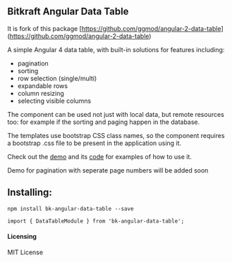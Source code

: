 ## Bitkraft Angular Data Table

It is fork of this package [https://github.com/ggmod/angular-2-data-table] (https://github.com/ggmod/angular-2-data-table)

A simple Angular 4 data table, with built-in solutions for features including:

* pagination
* sorting
* row selection (single/multi)
* expandable rows
* column resizing
* selecting visible columns

The component can be used not just with local data, but remote resources too: for example if the sorting and paging happen in the database.

The templates use bootstrap CSS class names, so the component requires a bootstrap .css file to be present in the application using it.

Check out the [demo](https://ggmod.github.io/angular-2-data-table-demo) and its [code](https://github.com/MIt9/angular-4-data-table-demo) for examples of how to use it. 

Demo for pagination with seperate page numbers will be added soon

## Installing:
`npm install bk-angular-data-table --save`

`import { DataTableModule } from 'bk-angular-data-table';`
  
#### Licensing
MIT License
